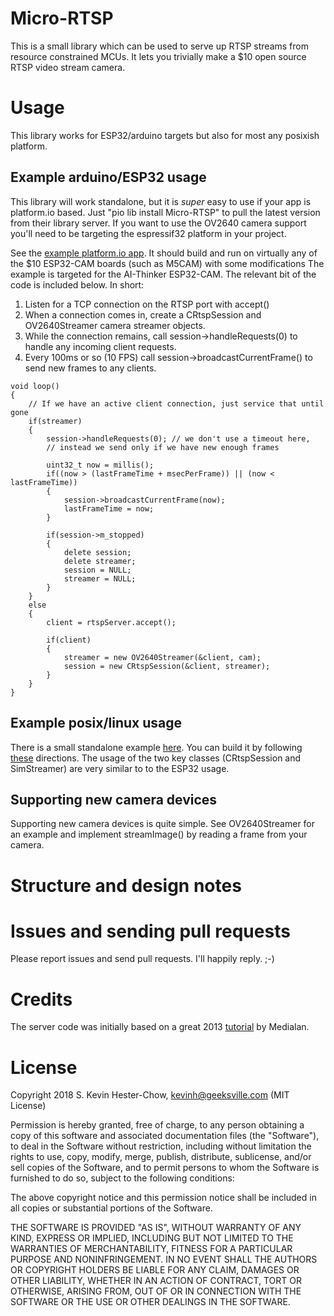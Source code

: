# Micro-RTSP

This is a small library which can be used to serve up RTSP streams from
resource constrained MCUs.  It lets you trivially make a $10 open source
RTSP video stream camera.

# Usage

This library works for ESP32/arduino targets but also for most any posixish platform.

## Example arduino/ESP32 usage

This library will work standalone, but it is _super_ easy to use if your app is platform.io based.
Just "pio lib install Micro-RTSP" to pull the latest version from their library server.  If you want to use the OV2640
camera support you'll need to be targeting the espressif32 platform in your project.

See the [example platform.io app](/examples).  It should build and run on virtually any of the $10
ESP32-CAM boards (such as M5CAM) with some modifications The example is targeted for the AI-Thinker ESP32-CAM.
The relevant bit of the code is included below.  In short:
1. Listen for a TCP connection on the RTSP port with accept()
2. When a connection comes in, create a CRtspSession and OV2640Streamer camera streamer objects.
3. While the connection remains, call session->handleRequests(0) to handle any incoming client requests.
4. Every 100ms or so (10 FPS) call session->broadcastCurrentFrame() to send new frames to any clients.

```
void loop()
{
    // If we have an active client connection, just service that until gone
    if(streamer)
    {
        session->handleRequests(0); // we don't use a timeout here,
        // instead we send only if we have new enough frames

        uint32_t now = millis();
        if((now > (lastFrameTime + msecPerFrame)) || (now < lastFrameTime))
        {
            session->broadcastCurrentFrame(now);
            lastFrameTime = now;
        }

        if(session->m_stopped)
        {
            delete session;
            delete streamer;
            session = NULL;
            streamer = NULL;
        }
    }
    else
    {
        client = rtspServer.accept();

        if(client)
        {
            streamer = new OV2640Streamer(&client, cam);
            session = new CRtspSession(&client, streamer);
        }
    }
}
```
## Example posix/linux usage

There is a small standalone example [here](/test/RTSPTestServer.cpp).  You can build it by following [these](/test/README.md) directions.  The usage of the two key classes (CRtspSession and SimStreamer) are very similar to to the ESP32 usage.

## Supporting new camera devices

Supporting new camera devices is quite simple.  See OV2640Streamer for an example and implement streamImage()
by reading a frame from your camera.

# Structure and design notes

# Issues and sending pull requests

Please report issues and send pull requests.  I'll happily reply. ;-)

# Credits

The server code was initially based on a great 2013 [tutorial](https://www.medialan.de/usecase0001.html) by Medialan.

# License

Copyright 2018 S. Kevin Hester-Chow, kevinh@geeksville.com (MIT License)

Permission is hereby granted, free of charge, to any person obtaining a copy of this software and associated documentation files (the "Software"), to deal in the Software without restriction, including without limitation the rights to use, copy, modify, merge, publish, distribute, sublicense, and/or sell copies of the Software, and to permit persons to whom the Software is furnished to do so, subject to the following conditions:

The above copyright notice and this permission notice shall be included in all copies or substantial portions of the Software.

THE SOFTWARE IS PROVIDED "AS IS", WITHOUT WARRANTY OF ANY KIND, EXPRESS OR IMPLIED, INCLUDING BUT NOT LIMITED TO THE WARRANTIES OF MERCHANTABILITY, FITNESS FOR A PARTICULAR PURPOSE AND NONINFRINGEMENT. IN NO EVENT SHALL THE AUTHORS OR COPYRIGHT HOLDERS BE LIABLE FOR ANY CLAIM, DAMAGES OR OTHER LIABILITY, WHETHER IN AN ACTION OF CONTRACT, TORT OR OTHERWISE, ARISING FROM, OUT OF OR IN CONNECTION WITH THE SOFTWARE OR THE USE OR OTHER DEALINGS IN THE SOFTWARE.
